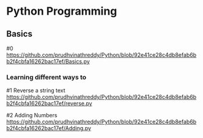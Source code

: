 # Python Programming

## Basics
#0 https://github.com/prudhvinathreddy/Python/blob/92e41ce28c4db8efab6bb2f4cbfa16262bac17ef/Basics.py
### Learning different ways to 
#1 Reverse a string text
https://github.com/prudhvinathreddy/Python/blob/92e41ce28c4db8efab6bb2f4cbfa16262bac17ef/reverse.py

#2 Adding Numbers
https://github.com/prudhvinathreddy/Python/blob/92e41ce28c4db8efab6bb2f4cbfa16262bac17ef/Adding.py
